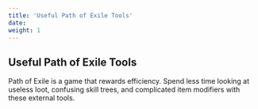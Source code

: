 ```yaml
---
title: 'Useful Path of Exile Tools'
date:  
weight: 1
---
```


## Useful Path of Exile Tools

Path of Exile is a game that rewards efficiency. Spend less time looking at useless loot, confusing skill trees, and complicated item modifiers with these external tools.
